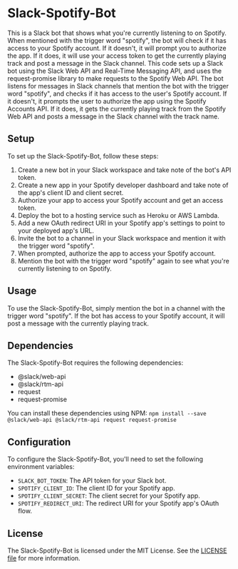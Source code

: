 # Slack-Spotify-Bot

This is a Slack bot that shows what you're currently listening to on Spotify. When mentioned with the trigger word "spotify", the bot will check if it has access to your Spotify account. If it doesn't, it will prompt you to authorize the app. If it does, it will use your access token to get the currently playing track and post a message in the Slack channel. This code sets up a Slack bot using the Slack Web API and Real-Time Messaging API, and uses the request-promise library to make requests to the Spotify Web API. The bot listens for messages in Slack channels that mention the bot with the trigger word "spotify", and checks if it has access to the user's Spotify account. If it doesn't, it prompts the user to authorize the app using the Spotify Accounts API. If it does, it gets the currently playing track from the Spotify Web API and posts a message in the Slack channel with the track name.

## Setup

To set up the Slack-Spotify-Bot, follow these steps:

1. Create a new bot in your Slack workspace and take note of the bot's API token.
2. Create a new app in your Spotify developer dashboard and take note of the app's client ID and client secret.
3. Authorize your app to access your Spotify account and get an access token.
4. Deploy the bot to a hosting service such as Heroku or AWS Lambda.
5. Add a new OAuth redirect URI in your Spotify app's settings to point to your deployed app's URL.
6. Invite the bot to a channel in your Slack workspace and mention it with the trigger word "spotify".
7. When prompted, authorize the app to access your Spotify account.
8. Mention the bot with the trigger word "spotify" again to see what you're currently listening to on Spotify.

## Usage

To use the Slack-Spotify-Bot, simply mention the bot in a channel with the trigger word "spotify". If the bot has access to your Spotify account, it will post a message with the currently playing track.

## Dependencies

The Slack-Spotify-Bot requires the following dependencies:

- @slack/web-api
- @slack/rtm-api
- request
- request-promise

You can install these dependencies using NPM: `npm install --save @slack/web-api @slack/rtm-api request request-promise`


## Configuration

To configure the Slack-Spotify-Bot, you'll need to set the following environment variables:

- `SLACK_BOT_TOKEN`: The API token for your Slack bot.
- `SPOTIFY_CLIENT_ID`: The client ID for your Spotify app.
- `SPOTIFY_CLIENT_SECRET`: The client secret for your Spotify app.
- `SPOTIFY_REDIRECT_URI`: The redirect URI for your Spotify app's OAuth flow.

## License

The Slack-Spotify-Bot is licensed under the MIT License. See the [LICENSE file](https://github.com/ni5arga/slack-spotify-bot/blob/main/LICENSE) for more information.


